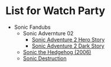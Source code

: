 # List for Watch Party
- Sonic Fandubs
    - Sonic Advernture 02
        - [Sonic Adventure 2 Hero Story](https://youtu.be/po1qdT7mj-s?si=tZGX4Sz14wMxWSm4)
        - [Sonic Adventure 2 Dark Story](https://youtu.be/IMC0uZY2iH0?si=T3L-kU4iOka9QyYs)
    - [Sonic the Hedgehog (2006)](https://youtu.be/NGe79n-jcHk)
    - [Sonic Destruction](https://youtu.be/hzrN8_-3e2w?si=uX1EcV4bU9GmIo45)
   